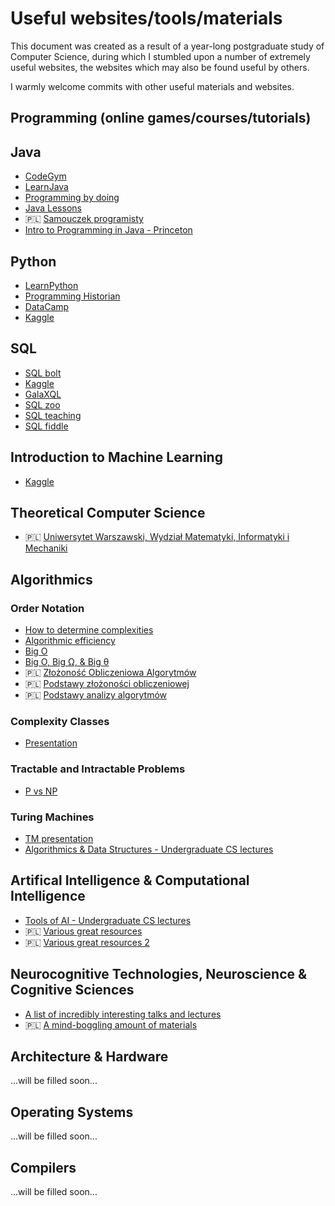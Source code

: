 # Useful websites/tools/materials

This document was created as a result of a year-long postgraduate study of Computer Science, during which I stumbled upon a number of extremely useful websites, the websites which may also be found useful by others.  

I warmly welcome commits with other useful materials and websites.

## Programming (online games/courses/tutorials)
## Java
* [CodeGym](http://codegym.cc)
* [LearnJava](https://www.learnjavaonline.org)
* [Programming by doing](http://programmingbydoing.com/)
* [Java Lessons](http://javalessons.com/)
* 🇵🇱 [Samouczek programisty](https://www.samouczekprogramisty.pl/kurs-programowania-java/)
* [Intro to Programming in Java - Princeton](https://introcs.cs.princeton.edu/java/home/)

## Python
* [LearnPython](https://www.learnpython.org/)
* [Programming Historian](https://programminghistorian.org/en/lessons/)
* [DataCamp](https://www.datacamp.com)
* [Kaggle](https://www.kaggle.com/learn/python)

## SQL
* [SQL bolt](https://sqlbolt.com/)
* [Kaggle](https://www.kaggle.com/learn/sql)
* [GalaXQL](http://sol.gfxile.net/g3/)
* [SQL zoo](https://sqlzoo.net/)
* [SQL teaching](https://www.sqlteaching.com/)
* [SQL fiddle](http://www.sqlfiddle.com/)

## Introduction to Machine Learning
* [Kaggle](https://www.kaggle.com/learn/intro-to-machine-learning)

## Theoretical Computer Science
* 🇵🇱 [Uniwersytet Warszawski, Wydział Matematyki, Informatyki i Mechaniki](http://wazniak.mimuw.edu.pl/index.php?title=Strona_g%C5%82%C3%B3wna)

## Algorithmics
### Order Notation
* [How to determine complexities](https://cooervo.github.io/Algorithms-DataStructures-BigONotation/big-O-notation.html)
* [Algorithmic efficiency](https://finematics.com/algorithmic-efficiency-and-big-o-notation/)
* [Big O](https://www.khanacademy.org/computing/computer-science/algorithms/asymptotic-notation/a/big-o-notation)
* [Big O, Big Ω, & Big θ](https://medium.com/@.RT/total-n00bs-guide-to-big-o-big-%CF%89-big-%CE%B8-aa259ae8a1c2)
* 🇵🇱 [Złożoność Obliczeniowa Algorytmów](http://users.pja.edu.pl/~msyd/wyka-pl/complexity2-pl.pdf)
* 🇵🇱 [Podstawy złożoności obliczeniowej](https://www.samouczekprogramisty.pl/podstawy-zlozonosci-obliczeniowej/)
* 🇵🇱 [Podstawy analizy algorytmów](http://www.przemyslawowsianik.net/2016/02/27/podstawy-analizy-algorytmow-big-o-notation/)
### Complexity Classes
* [Presentation](http://users.pja.edu.pl/~msyd/complexityTheory2.pdf)
### Tractable and Intractable Problems
* [P vs NP](https://medium.com/@niruhan/p-vs-np-problem-8d2b6fc2b697)
### Turing Machines
*  [TM presentation](http://users.pja.edu.pl/~msyd/turingMachines1.pdf)
* [Algorithmics & Data Structures - Undergraduate CS lectures](http://users.pja.edu.pl/~msyd/asd-eng.html)  

## Artifical Intelligence & Computational Intelligence
* [Tools of AI - Undergraduate CS lectures](http://users.pja.edu.pl/~msyd/nai-eng.html)
* 🇵🇱 [Various great resources](http://home.agh.edu.pl/~horzyk/lectures/ahdydsi.php)
* 🇵🇱 [Various great resources 2](http://edu.pjwstk.edu.pl/wyklady/nai/scb/index.html)

## Neurocognitive Technologies, Neuroscience & Cognitive Sciences
* [A list of incredibly interesting talks and lectures](http://www.is.umk.pl/~wduch/ref.html)
* 🇵🇱 [A mind-boggling amount of materials](http://www.is.umk.pl/~wduch/Wyklady/index.html)

## Architecture & Hardware
...will be filled soon...
## Operating Systems
...will be filled soon...
## Compilers
...will be filled soon...
